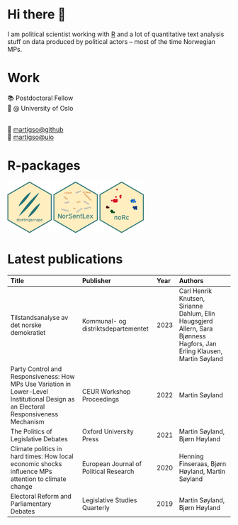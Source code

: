 
# Hi there 👋

I am political scientist working with [R](https://www.r-project.org/)
and a lot of quantitative text analysis stuff on data produced by
political actors – most of the time Norwegian MPs.

# Work

📚 Postdoctoral Fellow</br> 🏢 @ University of Oslo</br></br>

🔗 [martigso@github](https://martigso.github.io)</br> 🔗
[martigso@uio](https://www.sv.uio.no/isv/english/people/aca/martigso/index.html)

# R-packages

[<img
src="https://github.com/martigso/stortingscrape/blob/master/man/figures/stortingscrape.png?raw=true"
width="100" />](https://github.com/martigso/stortingscrape) [<img
src="https://github.com/martigso/NorSentLex/blob/main/man/figures/norsentlex.png?raw=true"
width="100" />](https://github.com/martigso/NorSentLex) [<img
src="https://github.com/martigso/noRc/blob/master/inst/figures/noRc.png?raw=true"
width="100" />](https://github.com/martigso/noRc)

# Latest publications

| Title                                                                                                                                | Publisher                              | Year | Authors                                                                                                                 |
|:-------------------------------------------------------------------------------------------------------------------------------------|:---------------------------------------|:-----|:------------------------------------------------------------------------------------------------------------------------|
| Tilstandsanalyse av det norske demokratiet                                                                                           | Kommunal- og distriktsdepartementet    | 2023 | Carl Henrik Knutsen, Sirianne Dahlum, Elin Haugsgjerd Allern, Sara Bjønness Hagfors, Jan Erling Klausen, Martin Søyland |
| Party Control and Responsiveness: How MPs Use Variation in Lower-Level Institutional Design as an Electoral Responsiveness Mechanism | CEUR Workshop Proceedings              | 2022 | Martin Søyland                                                                                                          |
| The Politics of Legislative Debates                                                                                                  | Oxford University Press                | 2021 | Martin Søyland, Bjørn Høyland                                                                                           |
| Climate politics in hard times: How local economic shocks influence MPs attention to climate change                                  | European Journal of Political Research | 2020 | Henning Finseraas, Bjørn Høyland, Martin Søyland                                                                        |
| Electoral Reform and Parliamentary Debates                                                                                           | Legislative Studies Quarterly          | 2019 | Martin Søyland, Bjørn Høyland                                                                                           |
